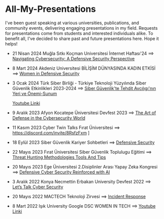 # All-My-Presentations
I've been guest speaking at various universities, publications, and community events, delivering engaging presentations in my field. Requests for presentations come from students and interested individuals alike. To benefit all, I've decided to share past and future presentations here. Hope it helps!

* 21 Nisan 2024 Muğla Sıtkı Koçman Universitesi İnternet Haftası'24  ==> [Navigating Cybersecurity: A Defensive Security Perspective](https://docs.google.com/presentation/d/e/2PACX-1vQp_cnDf9puFuXDFmx_0WIaMOubkna5UYiV_J3rUKKR1Rs3T4AMNCQOwe0HZENeM0m0pAH3pwpnTlP6/pub?start=true&loop=true&delayms=10000)

* 8 Mart 2024 Akdeniz Universitesi BİLİŞİM DÜNYASINDA KADIN ETKİSİ  ==> [Women in Defensive Security](https://docs.google.com/presentation/d/e/2PACX-1vSHjkQXbNjsT-1o4pnF1sVaLXDF4CYy6bhEcTHCnKlFMylUJtfcCuQdY8TMvus9lwOoHWXNs1SZrkS3/pub?start=true&loop=true&delayms=10000)

* 3 Ocak 2024 Türk Siber Birliği - Türkiye Teknoloji Yüzyılında Siber Güvenlik Etkinlikleri 2023-2024 ==> [Siber Güvenlik'te Tehdit Avcılıgı'nın Yeri ve Önemi-Sunum](https://docs.google.com/presentation/d/e/2PACX-1vQbQkSTf9lXErd3jXfAflkxNp2UigNPFjcVGz3JAt44zZRFcOt4Gt7TsdWmLXw-HBgpkmEVj5o5MEoA/pub?start=true&loop=true&delayms=10000)

  [Youtube Linki](https://www.youtube.com/watch?v=8DjK7nbvv-Q&t=7416s&ab_channel=T%C3%BCrkSiberBirli%C4%9Fi)
* 9 Aralık 2023 Afyon Kocatepe Üniversitesi Devfest 2023 ==> [The Art of Defense in the Cybersecurity World](https://docs.google.com/presentation/d/e/2PACX-1vSwHqKrAhtCdgsfkTP_xISW6VNbl0NQLBOyBQq6Fn3pmw0d0KCJPqRBaS1xeLBB51ISn2SeKnkxNOPl/pub?start=true&loop=true&delayms=10000
)

* 11 Kasım 2023 Cyber Twin Talks Fırat Üniversitesi ==> https://discord.com/invite/8RsfzFxm
]

* 18 Eylül 2023 Siber Güvenlik Kariyer Sohbetleri ==> [Defensive Security](https://www.youtube.com/watch?v=Q71QsxZMPuA&t=878s&ab_channel=OnurOktay)

* 22 Mayıs 2023 Fırat Üniversitesi Siber Güvenlik Toplulugu Eğitimi ==> [Threat Hunting Methodologies Tools And Tips](https://www.youtube.com/watch?v=0R7LsVVRKac&t=1988s&ab_channel=F%C4%B1rat%C3%9CniversitesiSiberG%C3%BCvenlikToplulu%C4%9Fu
)


* 20 Mayıs 2023 Ege Üniversitesi 2.Disiplinler Arası Yapay Zeka Kongresi ==> [Defensive Cyber Security Reinforced with AI](https://docs.google.com/presentation/d/e/2PACX-1vQ6pobJRSUPUHzrorkZWXwXKcC27vLqL2pUmeL46RhCkIoLg3oT_tWCr6nKs3JK0OiWbBPq5g4XcPna/pub?start=true&loop=true&delayms=10000)

* 3 Aralık 2022 Konya Necmettin Erbakan University Devfest 2022 ==> [Let’s Talk Cyber Security](https://docs.google.com/presentation/d/1u3fwWzyezzo8DxrOEJgJDTYj2yMCU5i7/edit#slide=id.p1
)

* 20 Mayıs 2022 MACTECH Teknoloji Zirvesi ==> [Incident Response](https://www.youtube.com/watch?v=1xoxA4jJ-cE&t=4449s&ab_channel=MACSEC
)

* 8 Mart 2022 Işık University Google DSC WOMEN IN TECH ==> [Youtube Linki](https://www.youtube.com/watch?v=5fmT0mNCDwU&t=2991s&ab_channel=GoogleDSCI%C5%9F%C4%B1kUniversity)
